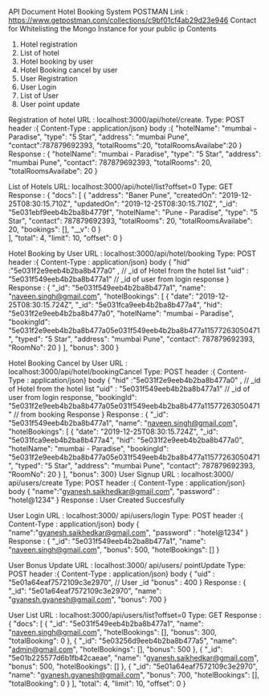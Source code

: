 
API Document
Hotel Booking System 
POSTMAN Link : https://www.getpostman.com/collections/c9bf01cf4ab29d23e946
Contact for Whitelisting the Mongo Instance for your public ip
Contents

1.	Hotel registration
2.	List of hotel
3.	Hotel booking by user
4.	Hotel Booking cancel by user 
5.	User Registration 
6.	User Login 
7.	List of User
8.	User point update

Registration of hotel
URL : localhost:3000/api/hotel/create.
Type: POST
header :{ Content-Type : application/json}
body :{
    "hotelName": "mumbai - Paradise",
    "type": "5 Star",
    "address": "mumbai Pune",
    "contact":787879692393,
     "totalRooms":20,
    "totalRoomsAvailabe":20
}
Response : {
    "hotelName": "mumbai - Paradise",
    "type": "5 Star",
    "address": "mumbai Pune",
    "contact": 787879692393,
    "totalRooms": 20,
    "totalRoomsAvailabe": 20
}

List of Hotels
URL: 	localhost:3000/api/hotel/list?offset=0
Type: GET
Response : {
    "docs": [
        {
            "address": "Baner Pune",
            "createdOn": "2019-12-25T08:30:15.710Z",
            "updatedOn": "2019-12-25T08:30:15.710Z",
            "_id": "5e031ebf9eeb4b2ba8b4779f",
            "hotelName": "Pune - Paradise",
            "type": "5 Star",
            "contact": 787879692393,
            "totalRooms": 20,
            "totalRoomsAvailabe": 20,
            "bookings": [],
            "__v": 0
        }    
    ],
    "total": 4,
    "limit": 10,
    "offset": 0
}

Hotel Booking by User
URL : localhost:3000/api/hotel/booking
Type: POST
header :{ Content-Type : application/json}
body {
	"hid" :"5e031f2e9eeb4b2ba8b477a0" ,  // _id of Hotel from the hotel list 
	"uid" : "5e031f549eeb4b2ba8b477a1"  //  _id of user from login response
}
Response : {
    "_id": "5e031f549eeb4b2ba8b477a1",
    "name": "naveen.singh@gmail.com",
    "hotelBookings": [
        {
            "date": "2019-12-25T08:30:15.724Z",
            "_id": "5e031fca9eeb4b2ba8b477a4",
            "hid": "5e031f2e9eeb4b2ba8b477a0",
            "hotelName": "mumbai - Paradise",
            "bookingId": "5e031f2e9eeb4b2ba8b477a05e031f549eeb4b2ba8b477a11577263050471",
            "typed": "5 Star",
            "address": "mumbai Pune",
            "contact": 787879692393,
            "RoomNo": 20
        }
    ],
    "bonus": 300
}

Hotel Booking Cancel by User
URL : localhost:3000/api/hotel/bookingCancel
Type: POST
header :{ Content-Type : application/json}
body {
"hid" :"5e031f2e9eeb4b2ba8b477a0" ,  // _id of Hotel from the hotel list 
"uid" : "5e031f549eeb4b2ba8b477a1"  //  _id of user from login response,
"bookingId": "5e031f2e9eeb4b2ba8b477a05e031f549eeb4b2ba8b477a11577263050471" // from booking Response 
}
Response : {
    "_id": "5e031f549eeb4b2ba8b477a1",
    "name": "naveen.singh@gmail.com",
    "hotelBookings": [
        {
            "date": "2019-12-25T08:30:15.724Z",
            "_id": "5e031fca9eeb4b2ba8b477a4",
            "hid": "5e031f2e9eeb4b2ba8b477a0",
            "hotelName": "mumbai - Paradise",
            "bookingId": "5e031f2e9eeb4b2ba8b477a05e031f549eeb4b2ba8b477a11577263050471",
            "typed": "5 Star",
            "address": "mumbai Pune",
            "contact": 787879692393,
            "RoomNo": 20
        } ],  "bonus": 300}
User Signup
URL : localhost:3000/ api/users/create
Type: POST
header :{ Content-Type : application/json}
body {
	"name":"gyanesh.saikhedkar@gmail.com",
	"password" : "hotel@1234"
}
Response : User Created Succesfully

User Login
URL : localhost:3000/ api/users/login
Type: POST
header :{ Content-Type : application/json}
body {
	"name":"gyanesh.saikhedkar@gmail.com",
	"password" : "hotel@1234"
}
Response : {
    "_id": "5e031f549eeb4b2ba8b477a1",
    "name": "naveen.singh@gmail.com",
    "bonus": 500,
    "hotelBookings": []
}

User Bonus Update
URL : localhost:3000/ api/users/ pointUpdate
Type: POST
header :{ Content-Type : application/json}
body {
	"uid" : "5e01a64eaf7572109c3e2970", // User _id
	"bonus" : 400
}
Response : {
    "_id": "5e01a64eaf7572109c3e2970",
    "name": "gyanesh.gyanesh@gmail.com",
    "bonus": 700
}

User List
URL : localhost:3000/api/users/list?offset=0
Type: GET
Response : {
    "docs": [
        {
            "_id": "5e031f549eeb4b2ba8b477a1",
            "name": "naveen.singh@gmail.com",
            "hotelBookings": [],
            "bonus": 300,
            "totalBooking": 0
        },
        {
            "_id": "5e03256d9eeb4b2ba8b477a5",
            "name": "admin@gmail.com",
            "hotelBookings": [],
            "bonus": 500
        },
        {
            "_id": "5e01b225577d6b1fb42caeae",
            "name": "gyanesh.saikhedkar@gmail.com",
            "bonus": 500,
            "hotelBookings": []
        },
        {
            "_id": "5e01a64eaf7572109c3e2970",
            "name": "gyanesh.gyanesh@gmail.com",
            "bonus": 700,
            "hotelBookings": [],
            "totalBooking": 0
        }
    ],
    "total": 4,
    "limit": 10,
    "offset": 0
}



